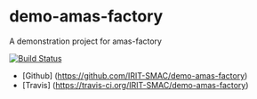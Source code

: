 # demo-amas-factory
A demonstration project for amas-factory

[![Build Status](https://travis-ci.org/IRIT-SMAC/demo-amas-factory.svg?branch=develop)](https://travis-ci.org/IRIT-SMAC/demo-amas-factory)

- [Github] (https://github.com/IRIT-SMAC/demo-amas-factory)
- [Travis] (https://travis-ci.org/IRIT-SMAC/demo-amas-factory)